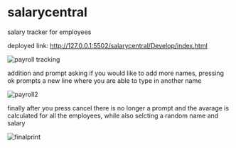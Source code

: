 # salarycentral
salary tracker for employees 

deployed link: http://127.0.0.1:5502/salarycentral/Develop/index.html



![payroll tracking ](https://github.com/user-attachments/assets/75b9b9b5-b87b-4f27-a535-103904358d11)


addition and prompt asking if you would like to add more names,
pressing ok prompts a new line where you are able to type in another name 

![payroll2](https://github.com/user-attachments/assets/fa6aa4af-a677-453e-80c2-be5d03b69e56)

finally after you press cancel there is no longer a prompt and the avarage is calculated for all the employees, while also selcting a random name and salary

![finalprint](https://github.com/user-attachments/assets/63a5464c-862a-483a-9d00-03ef607eab6f)
